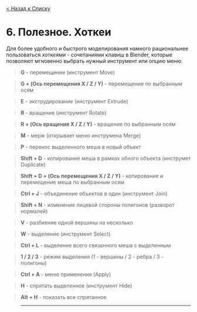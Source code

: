 [< Назад к Списку](utils.md)
# 6. Полезное. Хоткеи
Для более удобного и быстрого моделирования намного рациональнее пользоваться _хоткеями_ - сочетаниями клавиш в Blender, которые позволяют мгновенно выбрать нужный инструмент или опцию меню.

> **G** - перемещение (инструмент Move)

> **G + (Ось перемещения X / Z / Y)** - перемещение по выбранным осям

> **E** - экструдирование (инструмент Extrude)

> **R** - вращение (инструмент Rotate)

> **R + (Ось вращения X / Z / Y)** - вращение по выбранным осям

> **M** - мерж (открывает меню инструмена Merge)

> **P** - перенос выделенного меша в новый объект

> **Shift + D** - копирование меша в рамках обного объекта (инструмет Duplicate)

> **Shift + D + (Ось перемещения X / Z / Y)** - копирование и перемещение меша по выбранным осям

> **Ctrl + J** - объединение объектов в один (инструмент Join)

> **Shift + N** - изменение лицевой стороны полигонов (разворот нормалей)

> **V** - разбиение одной вершины на несколько

> **W** - выделение (инструмент Select)

> **Ctrl + L** - выделение всего связанного меша с выделенным

> **1 / 2 / 3** - режим выделения (1 - вершины / 2 - ребра / 3 - полигоны)

> **Ctrl + A** - меню применения (Apply)

> **H** - спрятать выделенное (инструмент Hide)

> **Alt + H** - показать все спрятанное

> ****